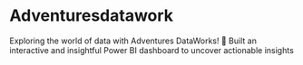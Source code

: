 # Adventuresdatawork
Exploring the world of data with Adventures DataWorks!
🚀 Built an interactive and insightful Power BI dashboard to uncover actionable insights
